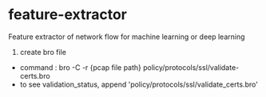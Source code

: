# feature-extractor
Feature extractor of network flow for machine learning or deep learning

1. create bro file 
- command : bro -C -r {pcap file path} policy/protocols/ssl/validate-certs.bro
- to see validation_status, append 'policy/protocols/ssl/validate_certs.bro'
